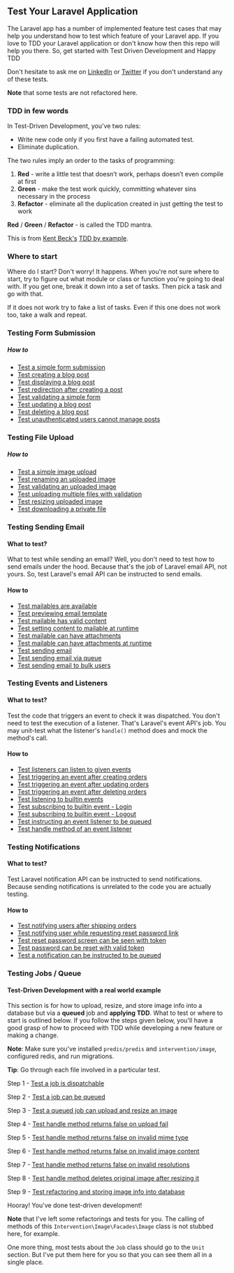 ## Test Your Laravel Application

The Laravel app has a number of implemented feature test cases that may help you understand how to test which 
feature of your Laravel app. If you love to TDD your Laravel application or don't know how then this repo will help 
you there. So, get started with Test Driven Development and Happy TDD

Don't hesitate to ask me on [LinkedIn](https://bd.linkedin.com/in/unclexo) or [Twitter](https://twitter.com/unclexo) 
if you don't understand any of these tests.

**Note** that some tests are not refactored here.

### TDD in few words

In Test-Driven Development, you've two rules:
- Write new code only if you first have a failing automated test.
- Eliminate duplication.

The two rules imply an order to the tasks of programming:

1. **Red** - write a little test that doesn’t work, perhaps doesn’t even compile at first
2. **Green** - make the test work quickly, committing whatever sins necessary in the
process
3. **Refactor** - eliminate all the duplication created in just getting the test to work

**Red** / **Green** / **Refactor** - is called the TDD mantra.

This is from [Kent Beck's](https://en.wikipedia.org/wiki/Kent_Beck) [TDD by example](https://www.amazon.com/Test-Driven-Development-Kent-Beck/dp/0321146530).

### Where to start

Where do I start? Don't worry! It happens. When you're not sure where to start, try to figure out what module or class 
or function you're going to deal with. If you get one, break it down into a set of tasks. Then pick a task and go with 
that.

If it does not work try to fake a list of tasks. Even if this one does not work too, take a walk and repeat.

### Testing Form Submission
##### How to
- [Test a simple form submission](https://github.com/unclexo/test-laravel-app/commit/b97d903e491156a4cdb0cefd379639310ff6a22f)
- [Test creating a blog post](https://github.com/unclexo/test-laravel-app/commit/f4f61092115518780997cc96ba959486479a19ad#diff-01c9b5c8d18a1e363a9856e23a7085909ca74d37cacdffd63d7c2562c7ad5a0cR15)
- [Test displaying a blog post](https://github.com/unclexo/test-laravel-app/commit/cc242030ff7499cf2c6ae7d0ca78f292b206da86#diff-01c9b5c8d18a1e363a9856e23a7085909ca74d37cacdffd63d7c2562c7ad5a0cR25)
- [Test redirection after creating a post](https://github.com/unclexo/test-laravel-app/commit/01ea64150a94e8a0c193febaa02c225b6020d7c5#diff-01c9b5c8d18a1e363a9856e23a7085909ca74d37cacdffd63d7c2562c7ad5a0cR25)
- [Test validating a simple form](https://github.com/unclexo/test-laravel-app/commit/ac801e2ddb57b74d069e5ae0ad9bad558ebc4277#diff-01c9b5c8d18a1e363a9856e23a7085909ca74d37cacdffd63d7c2562c7ad5a0cR51)
- [Test updating a blog post](https://github.com/unclexo/test-laravel-app/commit/b142dfc89ed5dcdd2cc14f7b38a0f2401808050b#diff-01c9b5c8d18a1e363a9856e23a7085909ca74d37cacdffd63d7c2562c7ad5a0cR74)
- [Test deleting a blog post](https://github.com/unclexo/test-laravel-app/commit/4e8286c0bc265a3969c8a193491dc8fcc51a281b#diff-01c9b5c8d18a1e363a9856e23a7085909ca74d37cacdffd63d7c2562c7ad5a0cR89)
- [Test unauthenticated users cannot manage posts](https://github.com/unclexo/test-laravel-app/commit/b938a750deb49e954b36b30590a3e07f04dde9f9#diff-01c9b5c8d18a1e363a9856e23a7085909ca74d37cacdffd63d7c2562c7ad5a0cR101)

### Testing File Upload
##### How to
- [Test a simple image upload](https://github.com/unclexo/test-laravel-app/commit/e08dbd08777ffda7969caa57936e36f36f1f9849)
- [Test renaming an uploaded image](https://github.com/unclexo/test-laravel-app/commit/adde09542d199625baa10ce3879e4b904efb0fda#diff-50c5279f0b565ef1db22b63db589247302e4d1251fe51cb60401ab497939b9ceR30)
- [Test validating an uploaded image](https://github.com/unclexo/test-laravel-app/commit/05286dd6301039fa5e3a5bebd25154d6454b2868#diff-50c5279f0b565ef1db22b63db589247302e4d1251fe51cb60401ab497939b9ceR49)
- [Test uploading multiple files with validation](https://github.com/unclexo/test-laravel-app/commit/a2c9d24f5e25d9c7f7eafb2c4e43a163802387b8#diff-50c5279f0b565ef1db22b63db589247302e4d1251fe51cb60401ab497939b9ceR70)
- [Test resizing uploaded image](https://github.com/unclexo/test-laravel-app/commit/fe489a5ed36f5b906ed46f65dc84307ceec96633#diff-50c5279f0b565ef1db22b63db589247302e4d1251fe51cb60401ab497939b9ceR90)
- [Test downloading a private file](https://github.com/unclexo/test-laravel-app/commit/15eb9df78d863dca6a4ceeb0d98abd94eee4a4dd#diff-50c5279f0b565ef1db22b63db589247302e4d1251fe51cb60401ab497939b9ceR108)


### Testing Sending Email
#### What to test?

What to test while sending an email? Well, you don't need to test how to send emails under the hood. Because that's the 
job of Laravel email API, not yours. So, test Laravel's email API can be instructed to send emails.

#### How to
- [Test mailables are available](https://github.com/unclexo/test-laravel-app/commit/fecdf9d594ee690ffd84c07454043cd5e2a440eb#diff-02065eb58905bf99b4529ca7a41cd828b4788e3a96377e1d687351e6a7b0715bR15)
- [Test previewing email template](https://github.com/unclexo/test-laravel-app/commit/13e5edd7064353cdb8236f9373b184838efb4f93#diff-02065eb58905bf99b4529ca7a41cd828b4788e3a96377e1d687351e6a7b0715bR33)
- [Test mailable has valid content](https://github.com/unclexo/test-laravel-app/commit/9693f2c6e2922838b58a4e524342d47008e626f9#diff-02065eb58905bf99b4529ca7a41cd828b4788e3a96377e1d687351e6a7b0715bR44)
- [Test setting content to mailable at runtime](https://github.com/unclexo/test-laravel-app/commit/7e4852682df3c7246958e9b0a29a12729dc12106#diff-02065eb58905bf99b4529ca7a41cd828b4788e3a96377e1d687351e6a7b0715bR76)
- [Test mailable can have attachments](https://github.com/unclexo/test-laravel-app/commit/e80c698e85fa3f957f4d41b1d52791eaf96edef8#diff-02065eb58905bf99b4529ca7a41cd828b4788e3a96377e1d687351e6a7b0715bR114)
- [Test mailable can have attachments at runtime](https://github.com/unclexo/test-laravel-app/commit/4a3873bc769981450fbd91367b9221f0ef4201fe#diff-02065eb58905bf99b4529ca7a41cd828b4788e3a96377e1d687351e6a7b0715bR127)
- [Test sending email](https://github.com/unclexo/test-laravel-app/commit/e7bee040b831c8e847586b1aecd2a97c735d934a#diff-02065eb58905bf99b4529ca7a41cd828b4788e3a96377e1d687351e6a7b0715bR142)
- [Test sending email via queue](https://github.com/unclexo/test-laravel-app/commit/95447528f3aea5a3fea2a6313c88e725cf5ec311#diff-02065eb58905bf99b4529ca7a41cd828b4788e3a96377e1d687351e6a7b0715bR159)
- [Test sending email to bulk users](https://github.com/unclexo/test-laravel-app/commit/05017a81ada5f2a596f206b6d02570e8a7539982#diff-02065eb58905bf99b4529ca7a41cd828b4788e3a96377e1d687351e6a7b0715bR176)


### Testing Events and Listeners
#### What to test?

Test the code that triggers an event to check it was dispatched. You don't need to test the execution of 
a listener. That's Laravel's event API's job. You may unit-test what the listener's `handle()` method does and 
mock the method's call.

#### How to
- [Test listeners can listen to given events](https://github.com/unclexo/test-laravel-app/commit/a889a512c66f2c5bc43f601577a193f97568249e#diff-0487aa68cfc42ba8667af5853cb997ada682c50774fb9e634370102518e29b92R19)
- [Test triggering an event after creating orders](https://github.com/unclexo/test-laravel-app/commit/0c51d73e2ba892b5da5afa7c95556715777694ec#diff-0487aa68cfc42ba8667af5853cb997ada682c50774fb9e634370102518e29b92R43)
- [Test triggering an event after updating orders](https://github.com/unclexo/test-laravel-app/commit/f684622b6cc100c0620b29bf3972ee52664336ee#diff-0487aa68cfc42ba8667af5853cb997ada682c50774fb9e634370102518e29b92R62)
- [Test triggering an event after deleting orders](https://github.com/unclexo/test-laravel-app/commit/f25df8761d8ad225a25b7223e1fe6c39a3f0e57b#diff-0487aa68cfc42ba8667af5853cb997ada682c50774fb9e634370102518e29b92R79)
- [Test listening to builtin events](https://github.com/unclexo/test-laravel-app/commit/94fac2aee6aa45ecc7d718a673ccaec9d5bd340a#diff-0487aa68cfc42ba8667af5853cb997ada682c50774fb9e634370102518e29b92R97)
- [Test subscribing to builtin event - Login](https://github.com/unclexo/test-laravel-app/commit/27ff63f7286539a09dcc2ae4e37ba236aa2b121c#diff-0487aa68cfc42ba8667af5853cb997ada682c50774fb9e634370102518e29b92R107)
- [Test subscribing to builtin event - Logout](https://github.com/unclexo/test-laravel-app/commit/606217e75e5fff12d17cca292377e2f2ed78f652#diff-0487aa68cfc42ba8667af5853cb997ada682c50774fb9e634370102518e29b92R127)
- [Test instructing an event listener to be queued](https://github.com/unclexo/test-laravel-app/commit/ac668406aaf5a7db094eb2da0dfd4f90e6b29a37#diff-0487aa68cfc42ba8667af5853cb997ada682c50774fb9e634370102518e29b92R145)
- [Test handle method of an event listener](https://github.com/unclexo/test-laravel-app/commit/5b9c22097cf984da7750263488fb409ed3018d40#diff-20de2c0e1bc98b2ce611be196d25576c92534582081c2958a7f0945846e11fcdR17)


### Testing Notifications
#### What to test?

Test Laravel notification API can be instructed to send notifications. Because sending notifications is unrelated to 
the code you are actually testing.

#### How to
- [Test notifying users after shipping orders](https://github.com/unclexo/test-laravel-app/commit/5c9418d0d01bc823315e567d442096414313b199#diff-669bf523012cdae2c3873beab01ab7ed24936518e43c2fcbff2406dbe551b6ddR20)
- [Test notifying user while requesting reset password link](https://github.com/unclexo/test-laravel-app/commit/7e26369343e5517daf8fd9cff3910f61e29af50e#diff-669bf523012cdae2c3873beab01ab7ed24936518e43c2fcbff2406dbe551b6ddR37)
- [Test reset password screen can be seen with token](https://github.com/unclexo/test-laravel-app/commit/2ce0701ffdb404d02fb46ae084a21dfd1709de7d#diff-669bf523012cdae2c3873beab01ab7ed24936518e43c2fcbff2406dbe551b6ddR51)
- [Test password can be reset with valid token](https://github.com/unclexo/test-laravel-app/commit/6aab4fbae90f91104b857bcb064537ef64c24346#diff-669bf523012cdae2c3873beab01ab7ed24936518e43c2fcbff2406dbe551b6ddR69)
- [Test a notification can be instructed to be queued](https://github.com/unclexo/test-laravel-app/commit/9c9ce2636be6c9f786fb3f8d1ad590ac7b9b3cac#diff-669bf523012cdae2c3873beab01ab7ed24936518e43c2fcbff2406dbe551b6ddR94)


### Testing Jobs / Queue 
#### Test-Driven Development with a real world example 

This section is for how to upload, resize, and store image info into a database but via a **queued** job and 
**applying TDD**. What to test or where to start is outlined below. If you follow the steps given below, you'll have 
a good grasp of how to proceed with TDD while developing a new feature or making a change.      

**Note**: Make sure you've installed `predis/predis` and `intervention/image`, configured redis, and run migrations.

**Tip**: Go through each file involved in a particular test.

Step 1 - [Test a job is dispatchable](https://github.com/unclexo/test-laravel-app/commit/6de30acc8a4c74e7e6d193d7e2d820d28d8773e8#diff-23b75d71e87d07f479550169f3f37eb57ef3ab8c71afbd9a89c692df21a6f7e8R14)

Step 2 - [Test a job can be queued](https://github.com/unclexo/test-laravel-app/commit/41912438468ddcdb74025256d2847299db6fcc74#diff-23b75d71e87d07f479550169f3f37eb57ef3ab8c71afbd9a89c692df21a6f7e8R32)

Step 3 - [Test a queued job can upload and resize an image](https://github.com/unclexo/test-laravel-app/commit/b49cd299092364746a367e8e0a41f9c7ffb5370a#diff-23b75d71e87d07f479550169f3f37eb57ef3ab8c71afbd9a89c692df21a6f7e8R49)

Step 4 - [Test handle method returns false on upload fail](https://github.com/unclexo/test-laravel-app/commit/5ff4b35b936eaa9c248807c8c0911f23666fb69c#diff-23b75d71e87d07f479550169f3f37eb57ef3ab8c71afbd9a89c692df21a6f7e8R64)

Step 5 - [Test handle method returns false on invalid mime type](https://github.com/unclexo/test-laravel-app/commit/2ff6ae5d38cf402114fc61857001c07d589a8414#diff-23b75d71e87d07f479550169f3f37eb57ef3ab8c71afbd9a89c692df21a6f7e8R82)

Step 6 - [Test handle method returns false on invalid image content](https://github.com/unclexo/test-laravel-app/commit/3a99822b66d4723d47fa1ba8056b336670ec3504#diff-23b75d71e87d07f479550169f3f37eb57ef3ab8c71afbd9a89c692df21a6f7e8R92)

Step 7 - [Test handle method returns false on invalid resolutions](https://github.com/unclexo/test-laravel-app/commit/ace2fc689543a50c0eb209d863b35640cfb6382c#diff-23b75d71e87d07f479550169f3f37eb57ef3ab8c71afbd9a89c692df21a6f7e8R107)

Step 8 - [Test handle method deletes original image after resizing it](https://github.com/unclexo/test-laravel-app/commit/764cd0d6426482ddcde8a7591938ac8f1f5d5e86#diff-23b75d71e87d07f479550169f3f37eb57ef3ab8c71afbd9a89c692df21a6f7e8R130)

Step 9 - [Test refactoring and storing image info into database](https://github.com/unclexo/test-laravel-app/commit/f831762763ababf302d9540a0bf461f912b36983#diff-23b75d71e87d07f479550169f3f37eb57ef3ab8c71afbd9a89c692df21a6f7e8R153)

Hooray! You've done test-driven development!

**Note** that I've left some refactorings and tests for you. The calling of methods of this `Intervention\Image\Facades\Image` 
class is not stubbed here, for example. 

One more thing, most tests about the `Job` class should go to the `Unit` section. But I've put them here for you so that you can 
see them all in a single place.

